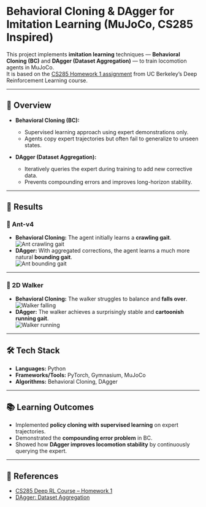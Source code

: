 # Behavioral Cloning & DAgger for Imitation Learning (MuJoCo, CS285 Inspired)

This project implements **imitation learning** techniques — **Behavioral Cloning (BC)** and **DAgger (Dataset Aggregation)** — to train locomotion agents in MuJoCo.  
It is based on the [CS285 Homework 1 assignment](https://rail.eecs.berkeley.edu/deeprlcourse/deeprlcourse/static/homeworks/hw1.pdf) from UC Berkeley’s Deep Reinforcement Learning course.

---

## 📌 Overview
- **Behavioral Cloning (BC):**  
  - Supervised learning approach using expert demonstrations only.  
  - Agents copy expert trajectories but often fail to generalize to unseen states.  

- **DAgger (Dataset Aggregation):**  
  - Iteratively queries the expert during training to add new corrective data.  
  - Prevents compounding errors and improves long-horizon stability.  

---

## 🚀 Results

### 🐜 Ant-v4
- **Behavioral Cloning:** The agent initially learns a **crawling gait**.  
  ![Ant crawling gait](https://i.imgur.com/IaTOv1p.gif)  
- **DAgger:** With aggregated corrections, the agent learns a much more natural **bounding gait**.  
  ![Ant bounding gait](https://i.imgur.com/EUmi5MJ.gif)  

---

### 🚶 2D Walker
- **Behavioral Cloning:** The walker struggles to balance and **falls over**.  
  ![Walker falling](https://i.imgur.com/kG9AQ5i.gif)  
- **DAgger:** The walker achieves a surprisingly stable and **cartoonish running gait**.  
  ![Walker running](https://i.imgur.com/4TWJDX2.gif)  

---

## 🛠️ Tech Stack
- **Languages:** Python  
- **Frameworks/Tools:** PyTorch, Gymnasium, MuJoCo  
- **Algorithms:** Behavioral Cloning, DAgger  

---

## 📚 Learning Outcomes
- Implemented **policy cloning with supervised learning** on expert trajectories.  
- Demonstrated the **compounding error problem** in BC.  
- Showed how **DAgger improves locomotion stability** by continuously querying the expert.  

---

## 🔗 References
- [CS285 Deep RL Course – Homework 1](https://rail.eecs.berkeley.edu/deeprlcourse/deeprlcourse/static/homeworks/hw1.pdf)  
- [DAgger: Dataset Aggregation](https://arxiv.org/abs/1011.0686)  
